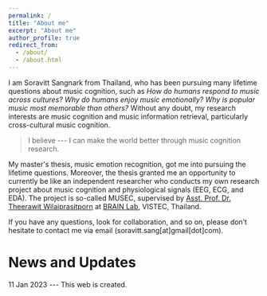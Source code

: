 ```yaml
---
permalink: /
title: "About me"
excerpt: "About me"
author_profile: true
redirect_from: 
  - /about/
  - /about.html
---
```

I am Soravitt Sangnark from Thailand, who has been pursuing many lifetime questions about music cognition, such as *How do humans respond to music across cultures?* *Why do humans enjoy music emotionally?* *Why is popular music most memorable than others?* Without any doubt, my research interests are music cognition and music information retrieval, particularly cross-cultural music cognition.

> I believe --- I can make the world better through music cognition research.

My master's thesis, music emotion recognition, got me into pursuing the lifetime questions. Moreover, the thesis granted me an opportunity to currently be like an independent researcher who conducts my own research project about music cognition and physiological signals (EEG, ECG, and EDA). The project is so-called MUSEC, supervised by [Asst. Prof. Dr. Theerawit Wilaiprasitporn](https://scholar.google.com/citations?user=U-L-iGIAAAAJ&hl=th) at [BRAIN Lab](https://brain.vistec.ac.th/), VISTEC, Thailand. 


If you have any questions, look for collaboration, and so on, please don’t hesitate to contact me via email (soravitt.sang[at]gmail[dot]com).

News and Updates
=====
11 Jan 2023 --- This web is created.

